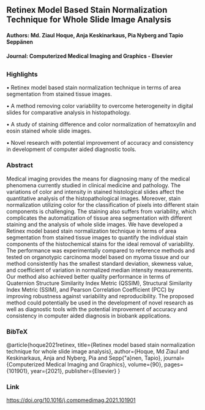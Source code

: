 ## Retinex Model Based Stain Normalization Technique for Whole Slide Image Analysis
#### Authors: Md. Ziaul Hoque, Anja Keskinarkaus, Pia Nyberg and Tapio Seppänen
#### Journal: Computerized Medical Imaging and Graphics - Elsevier
##

### Highlights
• Retinex model based stain normalization technique in terms of area segmentation from stained tissue images.

• A method removing color variability to overcome heterogeneity in digital slides for comparative analysis in histopathology.

• A study of staining difference and color normalization of hematoxylin and eosin stained whole slide images.

• Novel research with potential improvement of accuracy and consistency in development of computer aided diagnostic tools.

### Abstract
Medical imaging provides the means for diagnosing many of the medical phenomena currently studied in clinical medicine and pathology. The variations of color and intensity in stained histological slides affect the quantitative analysis of the histopathological images. Moreover, stain normalization utilizing color for the classification of pixels into different stain components is challenging. The staining also suffers from variability, which complicates the automatization of tissue area segmentation with different staining and the analysis of whole slide images. We have developed a Retinex model based stain normalization technique in terms of area segmentation from stained tissue images to quantify the individual stain components of the histochemical stains for the ideal removal of variability. The performance was experimentally compared to reference methods and tested on organotypic carcinoma model based on myoma tissue and our method consistently has the smallest standard deviation, skewness value, and coefficient of variation in normalized median intensity measurements. Our method also achieved better quality performance in terms of Quaternion Structure Similarity Index Metric (QSSIM), Structural Similarity Index Metric (SSIM), and Pearson Correlation Coefficient (PCC) by improving robustness against variability and reproducibility. The proposed method could potentially be used in the development of novel research as well as diagnostic tools with the potential improvement of accuracy and consistency in computer aided diagnosis in biobank applications.

### BibTeX

@article{hoque2021retinex,
  title={Retinex model based stain normalization technique for whole slide image analysis},
  author={Hoque, Md Ziaul and Keskinarkaus, Anja and Nyberg, Pia and Sepp{\"a}nen, Tapio},
  journal={Computerized Medical Imaging and Graphics},
  volume={90},
  pages={101901},
  year={2021},
  publisher={Elsevier}
}

### Link
https://doi.org/10.1016/j.compmedimag.2021.101901
